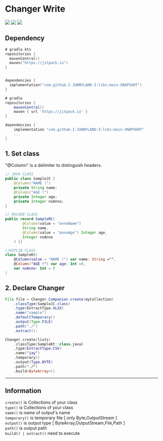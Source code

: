 # Changer Write
[![](https://jitpack.io/v/I-JUNNYLAND-I/libs.svg)](https://jitpack.io/#I-JUNNYLAND-I/libs) ![](http://sign.junnyland.com:8877/api/junnyland) [![](https://jitci.com/gh/I-JUNNYLAND-I/libs/svg)](https://jitci.com/gh/I-JUNNYLAND-I/libs)

## Dependency
```kotlin
# gradle.kts
repositories {
  mavenCentral()
  maven("https://jitpack.io")
}


dependencies {
  implementation("com.github.I-JUNNYLAND-I:libs:main-SNAPSHOT")
}
```
```groovy
# gradle
repositories {
    mavenCentral()
    maven { url 'https://jitpack.io' }
}

dependencies {
    implementation "com.github.I-JUNNYLAND-I:libs:main-SNAPSHOT" 
    ...
}
```
## 1. Set class
"@Column" is a delimiter to distinguish headers.

```java
// JAVA CLASS
public class SampleJC {
    @Column("NAME !")
    private String name;
    @Column("AGE !")
    private Integer age;
    private Integer noAnno;
}
```
```java
// RECORD CLASS
public record SampleRC(
        @Column(value = "annoName")
        String name,
        @Column(value = "annoAge") Integer age,
        Integer noAnno
    ) {}
```
```kotlin
//KOTLIN CLASS
class SampleKt(
    @Column(value = "NAME !") var name: String ="",
    @Column("AGE !") var age: Int =0,
    var noAnno: Int = 0
)
```

## 2. Declare Changer
```java
File file = Changer.Companion.create(myCollection)
    .classType(SampleJC.class)
    .type(ExtractType.XLSX)
    .name("sample")
    .defaultTemporary()
    .output(Type.FILE)
    .path("./")
    .extract();

```
```kotlin
Changer.create(lists)
    .classType(SampleKt::class.java)
    .type(ExtractType.CSV)
    .name("jay")
    .temporary()
    .output(Type.BYTE)
    .path("./")
    .build<ByteArray>()
```

---
## Information
`create()` is Collections of your class  
`type()` is Collections of your class  
`name()` is name of output's name  
`temporary()` is temporary file [ only Byte,OutputStream ]  
`output()` is output type [ ByteArray,OutputStream,File,Path ]  
`path()` is output path  
`build() | extract()` need to execute  
